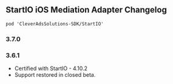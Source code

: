 ## StartIO iOS Mediation Adapter Changelog
`pod 'CleverAdsSolutions-SDK/StartIO'`

### 3.7.0

### 3.6.1
- Certified with StartIO - 4.10.2
- Support restored in closed beta.
